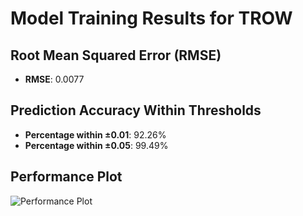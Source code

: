 # Model Training Results for TROW

## Root Mean Squared Error (RMSE)
- **RMSE**: 0.0077

## Prediction Accuracy Within Thresholds
- **Percentage within ±0.01**: 92.26%
- **Percentage within ±0.05**: 99.49%

## Performance Plot
![Performance Plot](../imgs/TROW.png)
